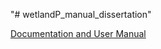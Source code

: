 "# wetlandP_manual_dissertation" 

[Documentation and User Manual](https://github.com/arhwiegman/wetlandP_manual_dissertation/blob/3b06abb2bca4090fcd7eb7ea0f4775357a46b939/wetlandP_manual_documentation.html)

